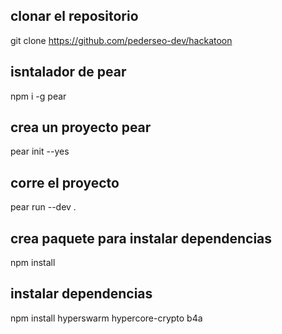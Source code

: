 ## clonar el repositorio
git clone https://github.com/pederseo-dev/hackatoon
## isntalador de pear
npm i -g pear
## crea un proyecto pear
pear init --yes
## corre el proyecto
pear run --dev .
## crea paquete para instalar dependencias
npm install
## instalar dependencias
npm install hyperswarm hypercore-crypto b4a